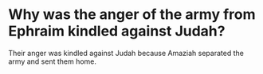 # Why was the anger of the army from Ephraim kindled against Judah?

Their anger was kindled against Judah because Amaziah separated the army and sent them home. 